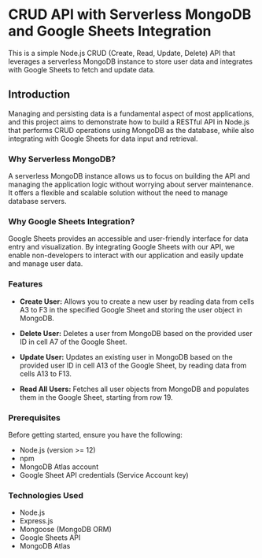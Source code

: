 # CRUD API with Serverless MongoDB and Google Sheets Integration
This is a simple Node.js CRUD (Create, Read, Update, Delete) API that leverages a serverless MongoDB instance to store user data and integrates with Google Sheets to fetch and update data.
## Introduction
Managing and persisting data is a fundamental aspect of most applications, and this project aims to demonstrate how to build a RESTful API in Node.js that performs CRUD operations using MongoDB as the database, while also integrating with Google Sheets for data input and retrieval.
### Why Serverless MongoDB?

A serverless MongoDB instance allows us to focus on building the API and managing the application logic without worrying about server maintenance. It offers a flexible and scalable solution without the need to manage database servers.

### Why Google Sheets Integration?

Google Sheets provides an accessible and user-friendly interface for data entry and visualization. By integrating Google Sheets with our API, we enable non-developers to interact with our application and easily update and manage user data.

### Features
- **Create User:** Allows you to create a new user by reading data from cells A3 to F3 in the specified Google Sheet and storing the user object in MongoDB.

- **Delete User:** Deletes a user from MongoDB based on the provided user ID in cell A7 of the Google Sheet.

- **Update User:** Updates an existing user in MongoDB based on the provided user ID in cell A13 of the Google Sheet, by reading data from cells A13 to F13.

- **Read All Users:** Fetches all user objects from MongoDB and populates them in the Google Sheet, starting from row 19.

### Prerequisites

Before getting started, ensure you have the following:

- Node.js (version >= 12)
- npm
- MongoDB Atlas account
- Google Sheet API credentials (Service Account key)

### Technologies Used

- Node.js
- Express.js
- Mongoose (MongoDB ORM)
- Google Sheets API
- MongoDB Atlas

